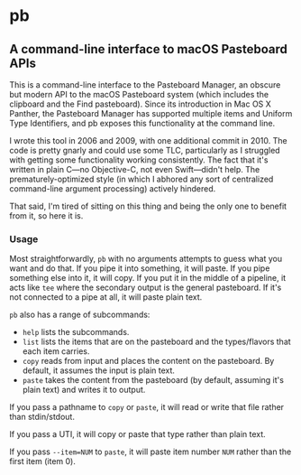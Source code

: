# pb
## A command-line interface to macOS Pasteboard APIs

This is a command-line interface to the Pasteboard Manager, an obscure but modern API to the macOS Pasteboard system (which includes the clipboard and the Find pasteboard). Since its introduction in Mac OS X Panther, the Pasteboard Manager has supported multiple items and Uniform Type Identifiers, and pb exposes this functionality at the command line.

I wrote this tool in 2006 and 2009, with one additional commit in 2010. The code is pretty gnarly and could use some TLC, particularly as I struggled with getting some functionality working consistently. The fact that it's written in plain C—no Objective-C, not even Swift—didn't help. The prematurely-optimized style (in which I abhored any sort of centralized command-line argument processing) actively hindered.

That said, I'm tired of sitting on this thing and being the only one to benefit from it, so here it is.

### Usage

Most straightforwardly, `pb` with no arguments attempts to guess what you want and do that. If you pipe it into something, it will paste. If you pipe something else into it, it will copy. If you put it in the middle of a pipeline, it acts like `tee` where the secondary output is the general pasteboard. If it's not connected to a pipe at all, it will paste plain text.

`pb` also has a range of subcommands:

- `help` lists the subcommands.
- `list` lists the items that are on the pasteboard and the types/flavors that each item carries.
- `copy` reads from input and places the content on the pasteboard. By default, it assumes the input is plain text.
- `paste` takes the content from the pasteboard (by default, assuming it's plain text) and writes it to output.

If you pass a pathname to `copy` or `paste`, it will read or write that file rather than stdin/stdout.

If you pass a UTI, it will copy or paste that type rather than plain text.

If you pass `--item=NUM` to `paste`, it will paste item number `NUM` rather than the first item (item 0).

